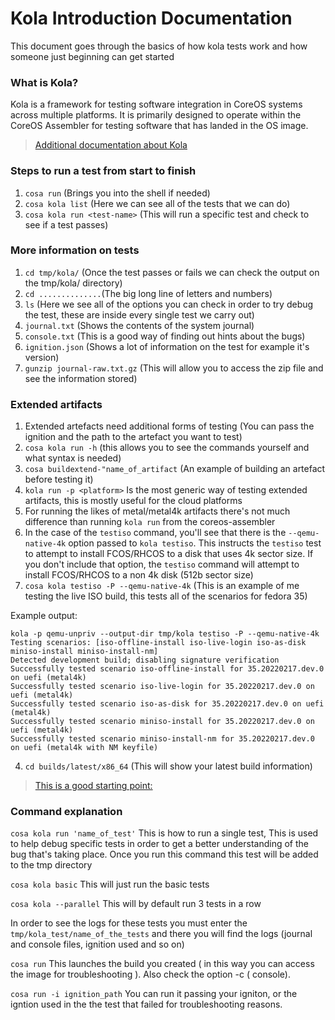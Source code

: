  # Kola Introduction Documentation
 
This document goes through the basics of how kola tests work and how someone just beginning can get started
 
### What is Kola?
Kola is a framework for testing software integration in CoreOS systems across multiple platforms. It is primarily designed to operate within the CoreOS Assembler for testing software that has landed in the OS image.

 
> [Additional documentation about Kola](https://github.com/coreos/coreos-assembler/tree/main/docs/kola)
 
 
 ### Steps to run a test from start to finish
 
 1. `cosa run` (Brings you into the shell if needed)
 2. `cosa kola list` (Here we can see all of the tests that we can do)
 3. `cosa kola run <test-name>` (This will run a specific test and check to see if a test passes)

### More information on tests

1. `cd tmp/kola/` (Once the test passes or fails we can check the output on the tmp/kola/ directory)
2. `cd ..............`(The big long line of letters and numbers)
3. `ls` (Here we see all of the options you can check in order to try debug the test, these are inside every single test we carry out)
4. `journal.txt` (Shows the contents of the system journal)
5. `console.txt` (This is a good way of finding out hints about the bugs)
6. `ignition.json` (Shows a lot of information on the test for example it's version)
7. `gunzip journal-raw.txt.gz` (This will allow you to access the zip file and see the information stored)

### Extended artifacts

1. Extended artefacts need additional forms of testing (You can pass the ignition and the path to the artefact you want to test)
2. `cosa kola run -h` (this allows you to see the commands yourself and what syntax is needed)
2. `cosa buildextend-"name_of_artifact` (An example of building an artefact before testing it) 
3. `kola run -p <platform>` Is the most generic way of testing extended artifacts, this is mostly useful for the cloud platforms
4. For running the likes of metal/metal4k artifacts there's not much difference than running `kola run` from the coreos-assembler
5. In the case of the `testiso` command, you'll see that there is the `--qemu-native-4k` option passed to `kola testiso`.  This instructs the `testiso` test to attempt to install FCOS/RHCOS to a disk that uses 4k sector size.  If you don't include that option, the `testiso` command will attempt to install FCOS/RHCOS to a non 4k disk (512b sector size)
6. `cosa kola testiso -P --qemu-native-4k` (This is an example of me testing the live ISO build, this tests all of the scenarios for fedora 35) 

Example output:

```
kola -p qemu-unpriv --output-dir tmp/kola testiso -P --qemu-native-4k
Testing scenarios: [iso-offline-install iso-live-login iso-as-disk miniso-install miniso-install-nm]
Detected development build; disabling signature verification
Successfully tested scenario iso-offline-install for 35.20220217.dev.0 on uefi (metal4k)
Successfully tested scenario iso-live-login for 35.20220217.dev.0 on uefi (metal4k)
Successfully tested scenario iso-as-disk for 35.20220217.dev.0 on uefi (metal4k)
Successfully tested scenario miniso-install for 35.20220217.dev.0 on uefi (metal4k)
Successfully tested scenario miniso-install-nm for 35.20220217.dev.0 on uefi (metal4k with NM keyfile)
```

4. `cd builds/latest/x86_64` (This will show your latest build information)



> [This is a good starting point:](https://gitlab.cee.redhat.com/coreos/redhat-coreos/-/blob/master/upshift/osbuild.groovy#L318-371)




### Command explanation

`cosa kola run 'name_of_test'` This is how to run a single test, This is used to help debug specific tests in order to get a better understanding of the bug that's taking place. Once you run this command this test will be added to the tmp directory

`cosa kola basic` This will just run the basic tests

`cosa kola --parallel` This will by default run 3 tests in a row

In order to see the logs for these tests you must enter the `tmp/kola_test/name_of_the_tests` and there you will find the logs (journal and console files, ignition used and so on)

`cosa run` This launches the build you created ( in this way you can access the image for troubleshooting ). Also check the option -c ( console). 

`cosa run -i ignition_path` You can run it passing your igniton, or the igntion used in the the test that failed for troubleshooting reasons.





